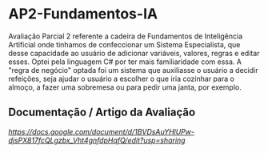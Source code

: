 # AP2-Fundamentos-IA
Avaliação Parcial 2 referente a cadeira de Fundamentos de Inteligência Artificial onde tinhamos de confeccionar um Sistema Especialista, que desse capacidade ao usuário de adicionar variáveis, valores, regras e editar esses. Optei pela linguagem C# por ter mais familiaridade com essa.
A "regra de negócio" optada foi um sistema que auxiliasse o usuário a decidir refeições, seja ajudar o usuário a escolher o que iria cozinhar para o almoço, a fazer uma sobremesa ou para pedir uma janta, por exemplo.

## Documentação / Artigo da Avaliação
_https://docs.google.com/document/d/1BVDsAuYHlUPw-djsPX817fcQLgzbx_Vht4gnfdpHqfQ/edit?usp=sharing_

